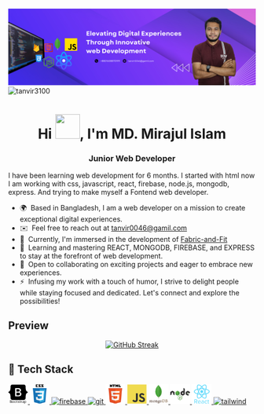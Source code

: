 
![](MIRAJUL%20ISLAM%20new.png)
<span align="left"> <img src="https://komarev.com/ghpvc/?username=tanvir3100&label=Profile%20views&color=0e75b6&style=flat" alt="tanvir3100" /> </span> 
<div>
  <h1 align="center">Hi <img src = "https://raw.githubusercontent.com/tanvir3100/tanvir3100/main/hi.gif" width="50px" height="50px">, I'm MD. Mirajul Islam</h1>
<h3 align="center">Junior Web Developer</h3>
</div>


I have been learning web development for 6 months. I started with html now I am working with css, javascript, react, firebase, node.js, mongodb, express. And trying to make myself a Fontend web developer.

*   🌍  Based in Bangladesh, I am a web developer on a mission to create exceptional digital experiences.
*   ✉️  Feel free to reach out at [tanvir0046@gamil.com](mailto:tanvir0046@gamil.com)
*   🚀  Currently, I'm immersed in the development of [Fabric-and-Fit]([http://https://github.com/tanvir3100/bistro-boss-client](https://github.com/tanvir3100/Fabric-and-Fit-client))
*   🧠  Learning and mastering REACT, MONGODB, FIREBASE, and EXPRESS to stay at the forefront of web development.
*   🤝  Open to collaborating on exciting projects and eager to embrace new experiences.
*   ⚡   Infusing my work with a touch of humor, I strive to delight people while staying focused and dedicated. Let's connect and explore the possibilities!

## Preview
<p align="center"> <a href="https://git.io/streak-stats"><img src="https://github-readme-streak-stats.herokuapp.com?user=tanvir3100&theme=material-palenight&background=45%2CFFFFFF%2CFFFFFF" alt="GitHub Streak" /></a> </p>

## 💼 Tech Stack
<p align="left"> <a href="https://getbootstrap.com" target="_blank" rel="noreferrer"> <img src="https://raw.githubusercontent.com/devicons/devicon/master/icons/bootstrap/bootstrap-plain-wordmark.svg" alt="bootstrap" width="40" height="40"/> </a> <a href="https://www.w3schools.com/css/" target="_blank" rel="noreferrer"> <img src="https://raw.githubusercontent.com/devicons/devicon/master/icons/css3/css3-original-wordmark.svg" alt="css3" width="40" height="40"/> </a> <a href="https://firebase.google.com/" target="_blank" rel="noreferrer"> <img src="https://www.vectorlogo.zone/logos/firebase/firebase-icon.svg" alt="firebase" width="40" height="40"/> </a> <a href="https://git-scm.com/" target="_blank" rel="noreferrer"> <img src="https://www.vectorlogo.zone/logos/git-scm/git-scm-icon.svg" alt="git" width="40" height="40"/> </a> <a href="https://www.w3.org/html/" target="_blank" rel="noreferrer"> <img src="https://raw.githubusercontent.com/devicons/devicon/master/icons/html5/html5-original-wordmark.svg" alt="html5" width="40" height="40"/> </a> <a href="https://developer.mozilla.org/en-US/docs/Web/JavaScript" target="_blank" rel="noreferrer"> <img src="https://raw.githubusercontent.com/devicons/devicon/master/icons/javascript/javascript-original.svg" alt="javascript" width="40" height="40"/> </a> <a href="https://www.mongodb.com/" target="_blank" rel="noreferrer"> <img src="https://raw.githubusercontent.com/devicons/devicon/master/icons/mongodb/mongodb-original-wordmark.svg" alt="mongodb" width="40" height="40"/> </a> <a href="https://nodejs.org" target="_blank" rel="noreferrer"> <img src="https://raw.githubusercontent.com/devicons/devicon/master/icons/nodejs/nodejs-original-wordmark.svg" alt="nodejs" width="40" height="40"/> </a> <a href="https://reactjs.org/" target="_blank" rel="noreferrer"> <img src="https://raw.githubusercontent.com/devicons/devicon/master/icons/react/react-original-wordmark.svg" alt="react" width="40" height="40"/> </a> <a href="https://tailwindcss.com/" target="_blank" rel="noreferrer"> <img src="https://www.vectorlogo.zone/logos/tailwindcss/tailwindcss-icon.svg" alt="tailwind" width="40" height="40"/> </a> </p>



